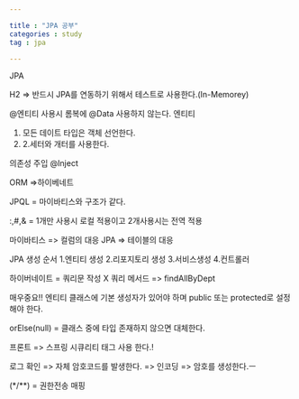 ```yaml
---

title : "JPA 공부"
categories : study
tag : jpa

---
```

JPA

H2 => 반드시 JPA를 연동하기 위해서 테스트로 사용한다.(In-Memorey)

@엔티티 사용시 롬복에 @Data 사용하지 않는다.
엔티티
1. 모든 데이트 타입은 객체 선언한다.
2. 2.세터와 개터를 사용한다.


의존성 주입
@Inject

ORM =>하이베네트

JPQL = 마이바티스와 구조가 같다.

:,#,& = 1개만 사용시 로컬 적용이고 2개사용시는 전역 적용

마이바티스 => 컬럼의 대응
JPA => 테이블의 대응

JPA 생성 순서
1.엔티티 생성
2.리포지토리 생성
3.서비스생성
4.컨트롤러

하이버네이트 = 쿼리문 작성 X
쿼리 메서드 => findAllByDept


매우중요!!
엔티티 클래스에 기본 생성자가 있어야 하며 public 또는 protected로 설정해야 한다.



orElse(null) = 클래스 중에 타입 존재하지 않으면 대체한다.

프론트 => 스프링 시큐리티 태그 사용 한다.!


로그 확인
=> 자체 암호코드를 발생한다.
=> 인코딩 => 암호를 생성한다.ㅡ

(*/**) = 권한전송 매핑